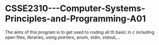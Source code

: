 ﻿# CSSE2310---Computer-Systems-Principles-and-Programming-A01
The aims of this program is to get used to coding all th basic in c including open files, libraries, using pointers, enum, stdin, stdout,...
